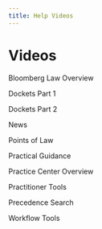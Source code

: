 ```yaml
---
title: Help Videos
---
```

# Videos

<vimeo source="329919395"></vimeo>

Bloomberg Law Overview

<vimeo source="328220623"></vimeo>

Dockets Part 1

<vimeo source="328227590"></vimeo>

Dockets Part 2

<vimeo source="328226197"></vimeo>

News

<vimeo source="328224433"></vimeo>

Points of Law

<vimeo source="328223619"></vimeo>

Practical Guidance

<vimeo source="328228609"></vimeo>

Practice Center Overview

<vimeo source="328222506"></vimeo>

Practitioner Tools

<vimeo source="328221668"></vimeo>

Precedence Search

<vimeo source="328225332"></vimeo>

Workflow Tools


